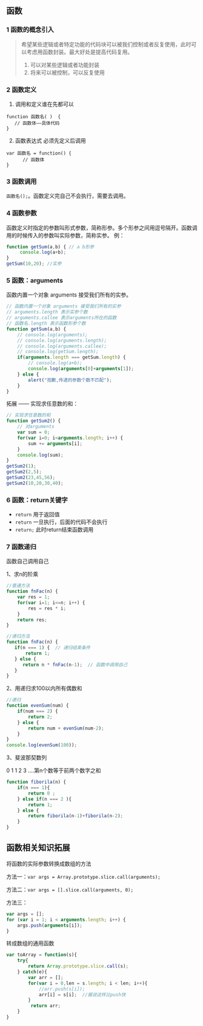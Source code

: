 ##  函数

### 1 函数的概念引入

> 希望某些逻辑或者特定功能的代码块可以被我们控制或者反复使用，此时可以考虑用函数封装。最大好处是提高代码复用。
> 1. 可以对某些逻辑或者功能封装 
> 2. 将来可以被控制，可以反复使用

###  2 函数定义

1. 调用和定义谁在先都可以

``` 
function 函数名( )  {
   // 函数体——具体代码
}
```

2. 函数表达式 必须先定义后调用

```
var 函数名 = function() {
      // 函数体
}
```

### 3 函数调用

`函数名();`。函数定义完自己不会执行，需要去调用。

### 4 函数参数

函数定义时指定的参数叫形式参数，简称形参。多个形参之间用逗号隔开。函数调用的时候传入的参数叫实际参数，简称实参。
例：

```javascript
function getSum(a,b) { // a b形参
     console.log(a+b);
}
getSum(10,20); //实参
```

### 5 函数：arguments

函数内置一个对象 arguments 接受我们所有的实参。

```javascript
// 函数内置一个对象 arguments 接受我们所有的实参
// arguments.length 表示实参个数
// arguments.callee 表示arguments所在的函数
// 函数名.length 表示函数形参个数
function getSum(a,b) {
    // console.log(arguments);
    // console.log(arguments.length);
    // console.log(arguments.callee);
    // console.log(getSum.length);
    if(arguments.length === getSum.length) {
        // console.log(a+b);
        console.log(arguments[0]+arguments[1]);
    } else {
        alert("抱歉,传递的参数个数不匹配");
    }    
}
```

拓展 —— 实现求任意数的和：

```javascript
// 实现求任意数的和
function getSum2() {
    // 对arguments
    var sum = 0;
    for(var i=0; i<arguments.length; i++) {
        sum += arguments[i];
    }
    console.log(sum);
}
getSum2(1);	
getSum2(2,5);
getSum2(23,45,56);
getSum2(10,20,30,40);
```

### 6 函数：return关键字

- `return` 用于返回值
- `return` 一旦执行，后面的代码不会执行
- `return;` 此时return结束函数调用

### 7 函数递归

函数自己调用自己

1、求n的阶乘

```javascript
//普通方法
function fnFac(n) {
    var res = 1;
    for(var i=1; i<=n; i++) {
        res = res * i;
    }
    return res;
}

//递归方法
function fnFac(n) {
   if(n === 1) {  // 递归结束条件
       return 1;
   } else {
      return n * fnFac(n-1);  // 函数中调用自己
   }   
}
```

2、用递归求100以内所有偶数和

```javascript
//递归
function evenSum(num) {
    if(num === 2) {
        return 2;
    } else {
        return num + evenSum(num-2);
    }
}
console.log(evenSum(100));
```

3、斐波那契数列

0 1 1 2 3 ....第n个数等于前两个数字之和

```javascript
function fiborila(n) {
    if(n === 1){
        return 0 ;
    } else if(n === 2 ){
        return 1;
    } else {
        return fiborila(n-1)+fiborila(n-2);
    }
}	
```



## 函数相关知识拓展

将函数的实际参数转换成数组的方法

方法一：`var args = Array.prototype.slice.call(arguments);`

方法二：`var args = [].slice.call(arguments, 0);`

方法三：

```jsx
var args = []; 
for (var i = 1; i < arguments.length; i++) { 
    args.push(arguments[i]);
}
```

转成数组的通用函数

```javascript
var toArray = function(s){
    try{
        return Array.prototype.slice.call(s);
    } catch(e){
        var arr = [];
        for(var i = 0,len = s.length; i < len; i++){
            //arr.push(s[i]);
            arr[i] = s[i];  //据说这样比push快
        }
         return arr;
    }
}
```
